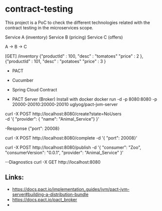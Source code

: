 # contract-testing

This project is a PoC to check the different technologies related with the contract testing in the microservices scope.

Service A (inventory)
Service B (pricing)
Service C (offers)

A -> B -> C

[GET] /inventory
{"productId" : 100,
 "desc" : "tomatoes"
 "price" : 2
},
{"productId" : 101,
"desc" : "potatoes"
"price" : 3
}

- PACT
- Cucumber
- Spring Cloud Contract

- PACT Server (Broker)
Install with docker
docker run -d -p 8080:8080 -p 20000-20010:20000-20010 uglyog/pact-jvm-server

curl -X POST http://localhost:8080/create?state=NoUsers \
-d '{ "provider": { "name": "Animal_Service"} }'

-Response
{"port": 20008}

curl -X POST http://localhost:8080/complete -d '{ "port": 20008}'

curl -X POST http://localhost:8080/publish -d '{ "consumer": "Zoo", "consumerVersion": "0.0.1", "provider": "Animal_Service" }'

--Diagnostics
curl -X GET http://localhost:8080

## Links:
  
  - https://docs.pact.io/implementation_guides/jvm/pact-jvm-server#building-a-distribution-bundle
  - https://docs.pact.io/pact_broker
  - 